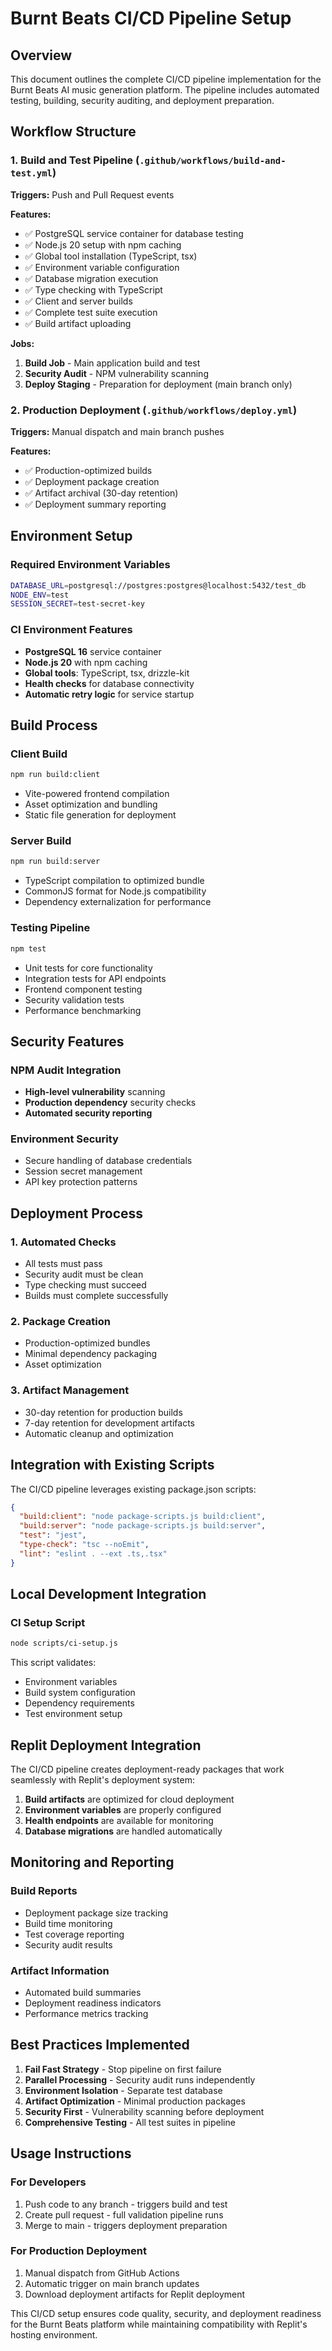 # Burnt Beats CI/CD Pipeline Setup

## Overview

This document outlines the complete CI/CD pipeline implementation for the Burnt Beats AI music generation platform. The pipeline includes automated testing, building, security auditing, and deployment preparation.

## Workflow Structure

### 1. Build and Test Pipeline (`.github/workflows/build-and-test.yml`)

**Triggers:** Push and Pull Request events

**Features:**
- ✅ PostgreSQL service container for database testing
- ✅ Node.js 20 setup with npm caching
- ✅ Global tool installation (TypeScript, tsx)
- ✅ Environment variable configuration
- ✅ Database migration execution
- ✅ Type checking with TypeScript
- ✅ Client and server builds
- ✅ Complete test suite execution
- ✅ Build artifact uploading

**Jobs:**
1. **Build Job** - Main application build and test
2. **Security Audit** - NPM vulnerability scanning
3. **Deploy Staging** - Preparation for deployment (main branch only)

### 2. Production Deployment (`.github/workflows/deploy.yml`)

**Triggers:** Manual dispatch and main branch pushes

**Features:**
- ✅ Production-optimized builds
- ✅ Deployment package creation
- ✅ Artifact archival (30-day retention)
- ✅ Deployment summary reporting

## Environment Setup

### Required Environment Variables

```bash
DATABASE_URL=postgresql://postgres:postgres@localhost:5432/test_db
NODE_ENV=test
SESSION_SECRET=test-secret-key
```

### CI Environment Features

- **PostgreSQL 16** service container
- **Node.js 20** with npm caching
- **Global tools**: TypeScript, tsx, drizzle-kit
- **Health checks** for database connectivity
- **Automatic retry logic** for service startup

## Build Process

### Client Build
```bash
npm run build:client
```
- Vite-powered frontend compilation
- Asset optimization and bundling
- Static file generation for deployment

### Server Build  
```bash
npm run build:server
```
- TypeScript compilation to optimized bundle
- CommonJS format for Node.js compatibility
- Dependency externalization for performance

### Testing Pipeline
```bash
npm test
```
- Unit tests for core functionality
- Integration tests for API endpoints  
- Frontend component testing
- Security validation tests
- Performance benchmarking

## Security Features

### NPM Audit Integration
- **High-level vulnerability** scanning
- **Production dependency** security checks
- **Automated security reporting**

### Environment Security
- Secure handling of database credentials
- Session secret management
- API key protection patterns

## Deployment Process

### 1. Automated Checks
- All tests must pass
- Security audit must be clean
- Type checking must succeed
- Builds must complete successfully

### 2. Package Creation
- Production-optimized bundles
- Minimal dependency packaging
- Asset optimization

### 3. Artifact Management
- 30-day retention for production builds
- 7-day retention for development artifacts
- Automatic cleanup and optimization

## Integration with Existing Scripts

The CI/CD pipeline leverages existing package.json scripts:

```json
{
  "build:client": "node package-scripts.js build:client",
  "build:server": "node package-scripts.js build:server", 
  "test": "jest",
  "type-check": "tsc --noEmit",
  "lint": "eslint . --ext .ts,.tsx"
}
```

## Local Development Integration

### CI Setup Script
```bash
node scripts/ci-setup.js
```

This script validates:
- Environment variables
- Build system configuration
- Dependency requirements
- Test environment setup

## Replit Deployment Integration

The CI/CD pipeline creates deployment-ready packages that work seamlessly with Replit's deployment system:

1. **Build artifacts** are optimized for cloud deployment
2. **Environment variables** are properly configured
3. **Health endpoints** are available for monitoring
4. **Database migrations** are handled automatically

## Monitoring and Reporting

### Build Reports
- Deployment package size tracking
- Build time monitoring
- Test coverage reporting
- Security audit results

### Artifact Information
- Automated build summaries
- Deployment readiness indicators
- Performance metrics tracking

## Best Practices Implemented

1. **Fail Fast Strategy** - Stop pipeline on first failure
2. **Parallel Processing** - Security audit runs independently
3. **Environment Isolation** - Separate test database
4. **Artifact Optimization** - Minimal production packages
5. **Security First** - Vulnerability scanning before deployment
6. **Comprehensive Testing** - All test suites in pipeline

## Usage Instructions

### For Developers
1. Push code to any branch - triggers build and test
2. Create pull request - full validation pipeline runs
3. Merge to main - triggers deployment preparation

### For Production Deployment
1. Manual dispatch from GitHub Actions
2. Automatic trigger on main branch updates
3. Download deployment artifacts for Replit deployment

This CI/CD setup ensures code quality, security, and deployment readiness for the Burnt Beats platform while maintaining compatibility with Replit's hosting environment.